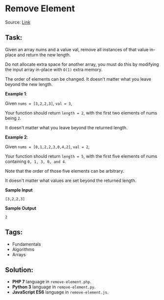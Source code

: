 # Remove Element

Source: [Link](https://leetcode.com/problems/remove-element/)

## Task:

Given an array nums and a value val, remove all instances of that value in-place and return the new length.

Do not allocate extra space for another array, you must do this by modifying the input array in-place with `O(1)` 
extra memory.

The order of elements can be changed. It doesn't matter what you leave beyond the new length.

**Example 1**:

Given `nums = [3,2,2,3]`, `val = 3`,

Your function should return `length = 2`, with the first two elements of nums being `2`.

It doesn't matter what you leave beyond the returned length.

**Example 2**:

Given `nums = [0,1,2,2,3,0,4,2]`, `val = 2`,

Your function should return `length = 5`, with the first five elements of nums containing `0, 1, 3, 0, and 4`.

Note that the order of those five elements can be arbitrary.

It doesn't matter what values are set beyond the returned length.

**Sample Input**

```
[3,2,2,3]
```

**Sample Output**
```
2
```

## Tags:

* Fundamentals
* Algorithms
* Arrays

## Solution:

* **PHP 7** language in `remove-element.php`.
* **Python 3** language in `remove-element.py`.
* **JavaScript ES6** language in `remove-element.js`.